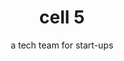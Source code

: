 ---
title: cell 5
subtitle: a tech team for start-ups
image: img/GettyImages-1017380290.jpgAPI-DISRUPTION-696x435.jpg
text: >
    We partner with [our clients](/clients) to blend [the teams](/people) for delivering start-ups scale-ups.
footer: >
    **If you are not ready to engage with us yet and have questions or need more convincing, invite us to pitch to you. [Let us Pitch?](/contact)**
preludes:
  - heading: "People"
    text: >
      We are currently [7 people](/people), in a distributed remote team, supported by an extensive freelance network.
      
      
      We have experience delivering start-up products from scratch, and supporting them through launches, pivots and scale-ups. 
      
      
      We blend teams with our clients, providing anywhere between one developer or an entire start-up technology team, including acting CTO.
    imageUrl: "/img/skate.jpg"

  - heading: "Clients"
    text: > 
      [Our clients](/clients) are small businesses with between 1-50 people. They are either bootstrapping, early-stage start-ups or trying to make strategic IT investment on a limited budget.
      

      They want to get to market rapidly and iteratively and are looking for an experienced, affordable start-up technology partner who can build or extend their product quickly and sustainably.
      
    imageUrl: "/img/long-term-value-2.jpg"

  - heading: "Values"
    text: >
      We take [our values](/values) seriously. We can tell you stories about how our actions reflect our values, and what influenced us to form them. They are most useful to help remind us when we go off track, and to help filter [the people](/people) and [the clients](/clients) we choose to work with.
       

    imageUrl: "/img/long-term-value-2.jpg"

  - heading: "Process"
    text: >
      Building the right team is way more important than [the process](/process), so we try to keep this light.
      

      We also document our currently preferred [tools and techniques](/tools) which we update regularly to reflect our actual working practises.
    imageUrl: "/img/long-term-value-2.jpg"
  - heading: "Tools & Techniques"
    text: >
      Being a remote-first, small I.T. consultancy means we have tried a lot of [tools](/tools) and are always trying to improve our [techniques](/tools).  
    imageUrl: "/img/long-term-value-2.jpg"  
---